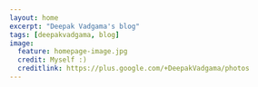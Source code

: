 ```yaml
---
layout: home
excerpt: "Deepak Vadgama's blog"
tags: [deepakvadgama, blog]
image:
  feature: homepage-image.jpg
  credit: Myself :)
  creditlink: https://plus.google.com/+DeepakVadgama/photos
---
```

